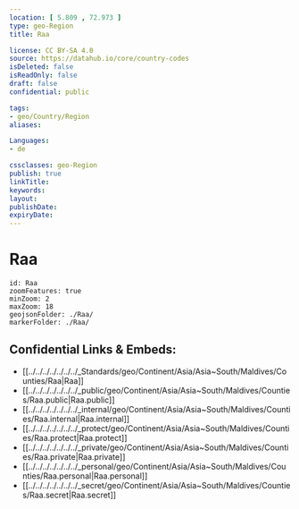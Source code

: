 ```yaml
---
location: [ 5.809 , 72.973 ] 
type: geo-Region
title: Raa

license: CC BY-SA 4.0
source: https://datahub.io/core/country-codes
isDeleted: false
isReadOnly: false
draft: false
confidential: public

tags:
- geo/Country/Region
aliases:

Languages:
- de

cssclasses: geo-Region
publish: true
linkTitle: 
keywords: 
layout: 
publishDate: 
expiryDate: 
---
```


# Raa

```leaflet
id: Raa
zoomFeatures: true 
minZoom: 2 
maxZoom: 18
geojsonFolder: ./Raa/
markerFolder: ./Raa/
```


## Confidential Links & Embeds: 
- [[../../../../../../../_Standards/geo/Continent/Asia/Asia~South/Maldives/Counties/Raa|Raa]] 
- [[../../../../../../../_public/geo/Continent/Asia/Asia~South/Maldives/Counties/Raa.public|Raa.public]] 
- [[../../../../../../../_internal/geo/Continent/Asia/Asia~South/Maldives/Counties/Raa.internal|Raa.internal]] 
- [[../../../../../../../_protect/geo/Continent/Asia/Asia~South/Maldives/Counties/Raa.protect|Raa.protect]] 
- [[../../../../../../../_private/geo/Continent/Asia/Asia~South/Maldives/Counties/Raa.private|Raa.private]] 
- [[../../../../../../../_personal/geo/Continent/Asia/Asia~South/Maldives/Counties/Raa.personal|Raa.personal]] 
- [[../../../../../../../_secret/geo/Continent/Asia/Asia~South/Maldives/Counties/Raa.secret|Raa.secret]] 

